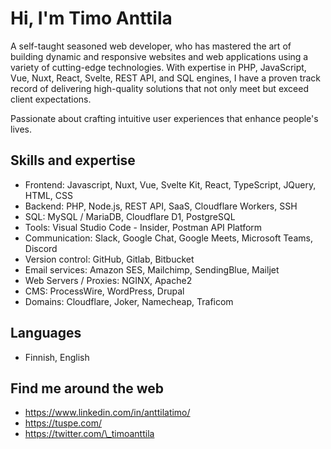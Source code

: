 # Hi, I'm Timo Anttila

A self-taught seasoned web developer, who has mastered the art of building dynamic and responsive websites and web applications using a variety of cutting-edge technologies. With expertise in PHP, JavaScript, Vue, Nuxt, React, Svelte, REST API, and SQL engines, I have a proven track record of delivering high-quality solutions that not only meet but exceed client expectations.

Passionate about crafting intuitive user experiences that enhance people's lives.

## Skills and expertise

- Frontend: Javascript, Nuxt, Vue, Svelte Kit, React, TypeScript, JQuery, HTML, CSS
- Backend: PHP, Node.js, REST API, SaaS, Cloudflare Workers, SSH
- SQL: MySQL / MariaDB, Cloudflare D1, PostgreSQL
- Tools: Visual Studio Code - Insider, Postman API Platform
- Communication: Slack, Google Chat, Google Meets, Microsoft Teams, Discord
- Version control: GitHub, Gitlab, Bitbucket
- Email services: Amazon SES, Mailchimp, SendingBlue, Mailjet
- Web Servers / Proxies: NGINX, Apache2
- CMS: ProcessWire, WordPress, Drupal
- Domains: Cloudflare, Joker, Namecheap, Traficom

## Languages

- Finnish, English

## Find me around the web

- https://www.linkedin.com/in/anttilatimo/
- https://tuspe.com/
- https://twitter.com/\_timoanttila

